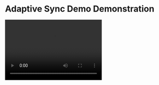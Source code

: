 # Adaptive Sync Demo Demonstration 
<video src="AdaptiveDemoVideo.mp4" width="320" height="200" controls preload></video>

